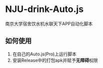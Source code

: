 # NJU-drink-Auto.js
南京大学宿舍饮水机水联天下APP自动化脚本

## 如何使用
1. 在自己的Auto.js(Pro)上运行脚本
2. 安装Release中的打包apk并赋予**无障碍**权限
